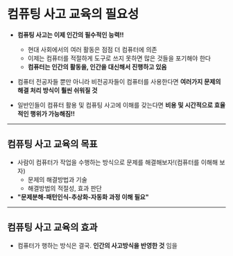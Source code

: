 # 컴퓨팅 사고 교육의 필요성
+ __컴퓨팅 사고는 이제 인간의 필수적인 능력!!__
     + 현대 사회에서의 여러 활동은 점점 더 컴퓨터에 의존
     + 이제는 컴퓨터를 적절하게 도구로 쓰지 못하면 많은 것들을 포기해야 한다
     +   __컴퓨터는 인간의 활동을, 인간을 대신해서 진행하고 있음__

 
 
+ 컴퓨터 전공자들 뿐만 아니라 비전공자들이 컴퓨터를 사용한다면 __여러가지 문제의 해결 처리 방식이 훨씬 쉬워질 것__
+  일반인들이 컴퓨터 활용 및 컴퓨팅 사고에 이해를 갖는다면 __비용 및 시간적으로 효율적인 행위가 가능해짐!!__
---
## 컴퓨팅 사고 교육의 목표
+ 사람이 컴퓨터가 작업을 수행하는 방식으로 문제를 해결해보자!(컴퓨터를 이해해 보자)
    + 문제의 해결방법과 기술 
    + 해결방법의 적절성, 효과 판단
+ __"문제분해-패턴인식-추상화-자동화 과정 이해 필요"__    
---
## 컴퓨팅 사고 교육의 효과
+ 컴퓨터가 행하는 방식은 결국. __인간의 사고방식을 반영한 것__ 임을 
